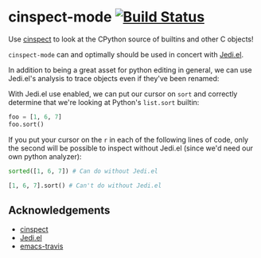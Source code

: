 # cinspect-mode [![Build Status](https://travis-ci.org/inlinestyle/lifted.el.svg?branch=master)](https://travis-ci.org/inlinestyle/lifted.el)
Use [cinspect](https://github.com/punchagan/cinspect) to look at the CPython source of builtins and other C objects!

`cinspect-mode` can and optimally should be used in concert with [Jedi.el](http://tkf.github.io/emacs-jedi).

In addition to being a great asset for python editing in general, we can use Jedi.el's analysis to trace objects even if they've been renamed:

With Jedi.el use enabled, we can put our cursor on `sort` and correctly determine that we're looking at Python's `list.sort` builtin:
```python
foo = [1, 6, 7]
foo.sort()
```
If you put your cursor on the `r` in each of the following lines of code, only the second will be possible to inspect without Jedi.el (since we'd need our own python analyzer):
```python
sorted([1, 6, 7]) # Can do without Jedi.el

[1, 6, 7].sort() # Can't do without Jedi.el
```

## Acknowledgements
 - [cinspect](https://github.com/punchagan/cinspect)
 - [Jedi.el](http://tkf.github.io/emacs-jedi)
 - [emacs-travis](https://github.com/rolandwalker/emacs-travis)

